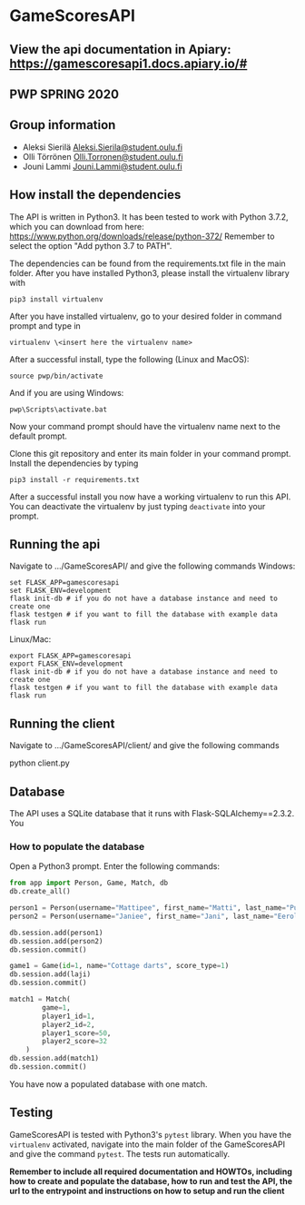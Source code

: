 # GameScoresAPI
## View the api documentation in Apiary: https://gamescoresapi1.docs.apiary.io/#
## PWP SPRING 2020
## Group information
* Aleksi Sierilä Aleksi.Sierila@student.oulu.fi
* Olli Törrönen Olli.Torronen@student.oulu.fi
* Jouni Lammi Jouni.Lammi@student.oulu.fi

## How install the dependencies
The API is written in Python3. It has been tested to work with Python 3.7.2, which you can download from here: https://www.python.org/downloads/release/python-372/
Remember to select the option "Add python 3.7 to PATH".

The dependencies can be found from the requirements.txt file in the main folder. After you have installed Python3, please install the virtualenv library with
```
pip3 install virtualenv
```
After you have installed virtualenv, go to your desired folder in command prompt and type in

```
virtualenv \<insert here the virtualenv name>
```

After a successful install, type the following (Linux and MacOS):
```
source pwp/bin/activate
```

And if you are using Windows:


```
pwp\Scripts\activate.bat
```

Now your command prompt should have the virtualenv name next to the default prompt.

Clone this git repository and enter its main folder in your command prompt. Install the dependencies by typing

```
pip3 install -r requirements.txt
```

After a successful install you now have a working virtualenv to run this API. You can deactivate the virtualenv by just typing
```deactivate``` into your prompt.

## Running the api
Navigate to .../GameScoresAPI/ and give the following commands
Windows:
```
set FLASK_APP=gamescoresapi
set FLASK_ENV=development
flask init-db # if you do not have a database instance and need to create one
flask testgen # if you want to fill the database with example data
flask run
```
Linux/Mac:
```
export FLASK_APP=gamescoresapi
export FLASK_ENV=development
flask init-db # if you do not have a database instance and need to create one
flask testgen # if you want to fill the database with example data
flask run
```
## Running the client
Navigate to .../GameScoresAPI/client/ and give the following commands

python client.py

## Database
The API uses a SQLite database that it runs with Flask-SQLAlchemy==2.3.2. You
### How to populate the database
Open a Python3 prompt. Enter the following commands:

```python
from app import Person, Game, Match, db
db.create_all()

person1 = Person(username="Mattipee", first_name="Matti", last_name="Pulkkinen")
person2 = Person(username="Janiee", first_name="Jani", last_name="Eerola")

db.session.add(person1)
db.session.add(person2)
db.session.commit()

game1 = Game(id=1, name="Cottage darts", score_type=1)
db.session.add(laji)
db.session.commit()

match1 = Match(
        game=1,
        player1_id=1,
        player2_id=2,
        player1_score=50,
        player2_score=32
    )
db.session.add(match1)
db.session.commit()
```

You have now a populated database with one match.

## Testing

GameScoresAPI is tested with Python3's ```pytest``` library. When you have the ```virtualenv``` activated, navigate into the main folder of the GameScoresAPI and give the command ```pytest```. The tests run automatically.

__Remember to include all required documentation and HOWTOs, including how to create and populate the database, how to run and test the API, the url to the entrypoint and instructions on how to setup and run the client__


